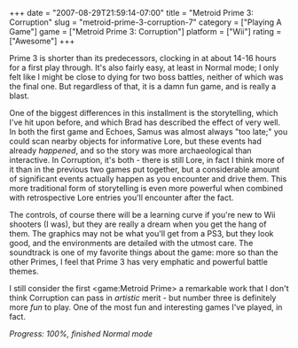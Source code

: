 +++
date = "2007-08-29T21:59:14-07:00"
title = "Metroid Prime 3: Corruption"
slug = "metroid-prime-3-corruption-7"
category = ["Playing A Game"]
game = ["Metroid Prime 3: Corruption"]
platform = ["Wii"]
rating = ["Awesome"]
+++

Prime 3 is shorter than its predecessors, clocking in at about 14-16 hours for a first play through.  It's also fairly easy, at least in Normal mode; I only felt like I might be close to dying for two boss battles, neither of which was the final one.  But regardless of that, it is a damn fun game, and is really a blast.

One of the biggest differences in this installment is the storytelling, which I've hit upon before, and which Brad has described the effect of very well.  In both the first game and Echoes, Samus was almost always "too late;" you could scan nearby objects for informative Lore, but these events had already <i>happened</i>, and so the story was more archaeological than interactive.  In Corruption, it's both - there is still Lore, in fact I think more of it than in the previous two games put together, but a considerable amount of significant events actually happen as you encounter and drive them.  This more traditional form of storytelling is even more powerful when combined with retrospective Lore entries you'll encounter after the fact.

The controls, of course there will be a learning curve if you're new to Wii shooters (I was), but they are really a dream when you get the hang of them.  The graphics may not be what you'll get from a PS3, but they look good, and the environments are detailed with the utmost care.  The soundtrack is one of my favorite things about the game: more so than the other Primes, I feel that Prime 3 has very emphatic and powerful battle themes.

I still consider the first <game:Metroid Prime> a remarkable work that I don't think Corruption can pass in <i>artistic</i> merit - but number three is definitely more <i>fun</i> to play.  One of the most fun and interesting games I've played, in fact.

<i>Progress: 100%, finished Normal mode</i>